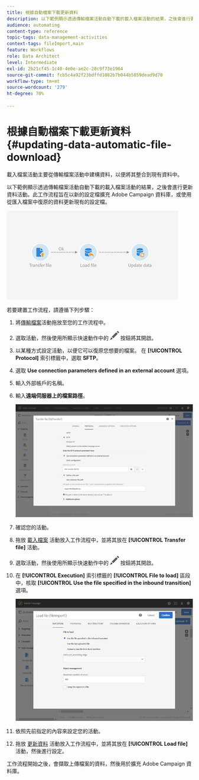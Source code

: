 ```yaml
---
title: 根據自動檔案下載更新資料
description: 以下範例顯示透過傳輸檔案活動自動下載的載入檔案活動的結果，之後會進行更新資料活動。
audience: automating
content-type: reference
topic-tags: data-management-activities
context-tags: fileImport,main
feature: Workflows
role: Data Architect
level: Intermediate
exl-id: 2b21cf45-1c40-4e0e-ae2c-28c9f73e1964
source-git-commit: fcb5c4a92f23bdffd1082b7b044b5859dead9d70
workflow-type: tm+mt
source-wordcount: '279'
ht-degree: 70%

---
```


# 根據自動檔案下載更新資料 {#updating-data-automatic-file-download}

載入檔案活動主要從傳輸檔案活動中建構資料，以便將其整合到現有資料中。

以下範例顯示透過傳輸檔案活動自動下載的載入檔案活動的結果，之後會進行更新資料活動。此工作流程旨在以新的設定檔擴充 Adobe Campaign 資料庫，或使用從匯入檔案中復原的資料更新現有的設定檔。

![](assets/load_file_workflow_ex1.png)

若要建置工作流程，請遵循下列步驟：

1. 將[傳輸檔案](../../automating/using/transfer-file.md)活動拖放至您的工作流程中。
1. 選取活動，然後使用所顯示快速動作中的 ![](assets/edit_darkgrey-24px.png) 按鈕將其開啟。
1. 以某種方式設定活動，以便它可以復原您想要的檔案。 在 **[!UICONTROL Protocol]** 索引標籤中，選取 **SFTP**。
1. 選取 **Use connection parameters defined in an external account** 選項。
1. 輸入外部帳戶的名稱。
1. 輸入&#x200B;**遠端伺服器上的檔案路徑**。

   ![](assets/wkf_file_transfer_07.png)

1. 確認您的活動。
1. 拖放 [載入檔案](../../automating/using/load-file.md) 活動放入工作流程中，並將其放在 **[!UICONTROL Transfer file]** 活動。
1. 選取活動，然後使用所顯示快速動作中的 ![](assets/edit_darkgrey-24px.png) 按鈕將其開啟。
1. 在 **[!UICONTROL Execution]** 索引標籤的 **[!UICONTROL File to load]** 區段中，核取 **[!UICONTROL Use the file specified in the inbound transition]** 選項。

   ![](assets/wkf_file_loading8.png)

1. 依照先前指定的內容來設定您的活動。
1. 拖放 [更新資料](../../automating/using/update-data.md) 活動放入工作流程中，並將其放在 **[!UICONTROL Load file]** 活動，然後進行設定。

工作流程開始之後，會擷取上傳檔案的資料，然後用於擴充 Adobe Campaign 資料庫。
